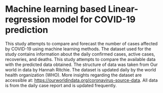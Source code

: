 # Machine learning based Linear-regression model for COVID-19 prediction
This study attempts to compare and forecast the number of cases affected by COVID-19 using machine learning methods. The dataset used for the study contains information about the daily confirmed cases, active cases, recoveries, and deaths. This study attempts to compare the available data with the predicted data obtained. The structure of data was taken from Our world in data by Hannah Ritchie. 
The dataset is updated daily by the world health organization (WHO). More insights regarding the dataset are accessible at: https://ourworldindata.org/coronavirus-source-data. All data is from the daily case report and is updated frequently.
